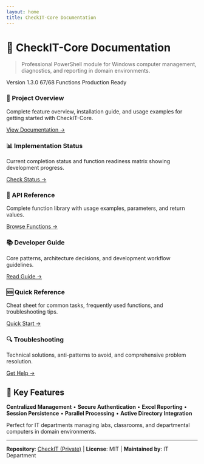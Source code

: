 ```yaml
---
layout: home
title: CheckIT-Core Documentation
---
```


<link rel="stylesheet" href="assets/style.css">

<div class="hero-section">
  <h1>🔧 CheckIT-Core Documentation</h1>
  <blockquote>
    Professional PowerShell module for Windows computer management, diagnostics, and reporting in domain environments.
  </blockquote>
  
  <div class="status-container">
    <span class="status-badge status-version">Version 1.3.0</span>
    <span class="status-badge status-progress">67/68 Functions</span>
    <span class="status-badge status-production">Production Ready</span>
  </div>
</div>

<div class="docs-grid">
  <div class="doc-card">
    <h3>📖 Project Overview</h3>
    <p>Complete feature overview, installation guide, and usage examples for getting started with CheckIT-Core.</p>
    <a href="README" class="card-link">View Documentation →</a>
  </div>
  
  <div class="doc-card">
    <h3>📊 Implementation Status</h3>
    <p>Current completion status and function readiness matrix showing development progress.</p>
    <a href="implementation-status" class="card-link">Check Status →</a>
  </div>
  
  <div class="doc-card">
    <h3>🔧 API Reference</h3>
    <p>Complete function library with usage examples, parameters, and return values.</p>
    <a href="api-reference" class="card-link">Browse Functions →</a>
  </div>
  
  <div class="doc-card">
    <h3>📚 Developer Guide</h3>
    <p>Core patterns, architecture decisions, and development workflow guidelines.</p>
    <a href="developer-guide" class="card-link">Read Guide →</a>
  </div>
  
  <div class="doc-card">
    <h3>🆘 Quick Reference</h3>
    <p>Cheat sheet for common tasks, frequently used functions, and troubleshooting tips.</p>
    <a href="quick-reference" class="card-link">Quick Start →</a>
  </div>
  
  <div class="doc-card">
    <h3>🔍 Troubleshooting</h3>
    <p>Technical solutions, anti-patterns to avoid, and comprehensive problem resolution.</p>
    <a href="troubleshooting" class="card-link">Get Help →</a>
  </div>
</div>

<div class="feature-card">
  <h2>🚀 Key Features</h2>
  
  **Centralized Management** • **Secure Authentication** • **Excel Reporting** • **Session Persistence** • **Parallel Processing** • **Active Directory Integration**
  
  Perfect for IT departments managing labs, classrooms, and departmental computers in domain environments.
</div>

---

**Repository**: [CheckIT (Private)](https://github.com/nyantoasty/CheckIT) | **License**: MIT | **Maintained by**: IT Department
